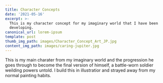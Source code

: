 ```yaml
---
title: Character Concepts
date: '2021-05-16'
excerpt: >-
  This is my character concept for my imaginary world that I have been
  developing.
canonical_url: lorem-ipsum
template: post
thumb_img_path: images/Character_Concept_Art_JP.jpg
content_img_path: images/caring-jupiter.jpg
---
```

This is my main charater from my imaginary world and the progression he goes through to become the final version of himself, a battle-worn soldier weilding powers untold. I build this in illustratior and strayed away from my normal painting habits. 
